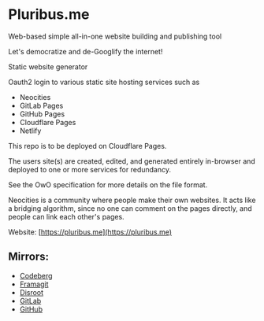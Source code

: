 # Pluribus.me

Web-based simple all-in-one website building and publishing tool

Let's democratize and de-Googlify the internet!

Static website generator

Oauth2 login to various static site hosting services such as
* Neocities
* GitLab Pages
* GitHub Pages
* Cloudflare Pages
* Netlify

This repo is to be deployed on Cloudflare Pages.

The users site(s) are created, edited, and generated entirely in-browser and deployed to one or more services for redundancy.

See the OwO specification for more details on the file format.

Neocities is a community where people make their own websites.
It acts like a bridging algorithm, since no one can comment on the pages directly,
and people can link each other's pages.

Website: [https://pluribus.me](https://pluribus.me)

## Mirrors:
* [Codeberg](https://codeberg.org/Agora-Pluribus-Technologies/Pluribus.me)
* [Framagit](https://framagit.org/agora-pluribus-technologies/pluribus.me)
* [Disroot](https://git.disroot.org/Agora-Pluribus-Technologies/Pluribus.me)
* [GitLab](https://gitlab.com/agora-pluribus-technologies/Pluribus-me)
* [GitHub](https://github.com/Agora-Pluribus-Technologies/Pluribus.me)